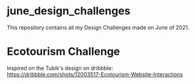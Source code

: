# june_design_challenges
 This repository contains all my Design Challenges made on June of 2021.

# Ecotourism Challenge
Inspired on the Tubik's design on dribbble:
https://dribbble.com/shots/12003517-Ecotourism-Website-Interactions

